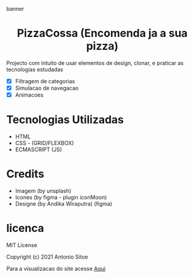 
banner

<h1 align="center">PizzaCossa (Encomenda ja a sua pizza)</h1>

<p>Projecto com intuito de usar elementos de design, clonar, e praticar as tecnologias estudadas </p>


- [x] Filtragem de categorias
- [x] Simulacao de navegacao
- [x] Animacoes 

# Tecnologias Utilizadas

- HTML
- CSS - (GRID/FLEXBOX)
- ECMASCRIPT (JS)


# Credits

 - Imagem (by unsplash)
 - Icones (by figma - plugin iconMoon)
 - Designe (by Andika Wiraputra) (figma)

# licenca
MIT License

Copyright (c) 2021 Antonio Sitoe

Para a visualizacao do site acesse <a href="">Aqui</a>